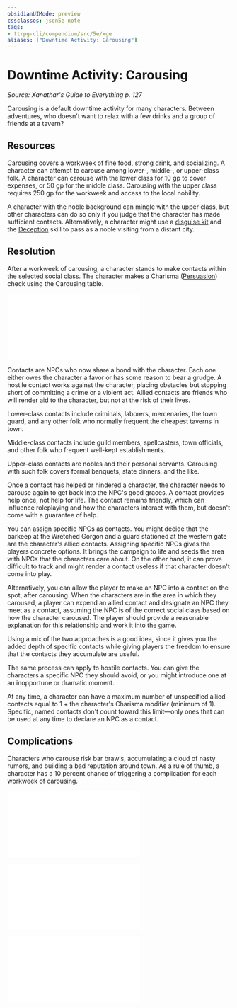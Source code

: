 ```yaml
---
obsidianUIMode: preview
cssclasses: json5e-note
tags:
- ttrpg-cli/compendium/src/5e/xge
aliases: ["Downtime Activity: Carousing"]
---
```

# Downtime Activity: Carousing
*Source: Xanathar's Guide to Everything p. 127* 

Carousing is a default downtime activity for many characters. Between adventures, who doesn't want to relax with a few drinks and a group of friends at a tavern?

## Resources

Carousing covers a workweek of fine food, strong drink, and socializing. A character can attempt to carouse among lower-, middle-, or upper-class folk. A character can carouse with the lower class for 10 gp to cover expenses, or 50 gp for the middle class. Carousing with the upper class requires 250 gp for the workweek and access to the local nobility.

A character with the noble background can mingle with the upper class, but other characters can do so only if you judge that the character has made sufficient contacts. Alternatively, a character might use a [disguise kit](3-Compendium/items/disguise-kit-xphb.md) and the [Deception](3-Compendium/rules/skills.md#Deception) skill to pass as a noble visiting from a distant city.

## Resolution

After a workweek of carousing, a character stands to make contacts within the selected social class. The character makes a Charisma ([Persuasion](3-Compendium/rules/skills.md#Persuasion)) check using the Carousing table.

![Carousing](3-Compendium/tables/carousing-xge.md)

Contacts are NPCs who now share a bond with the character. Each one either owes the character a favor or has some reason to bear a grudge. A hostile contact works against the character, placing obstacles but stopping short of committing a crime or a violent act. Allied contacts are friends who will render aid to the character, but not at the risk of their lives.

Lower-class contacts include criminals, laborers, mercenaries, the town guard, and any other folk who normally frequent the cheapest taverns in town.

Middle-class contacts include guild members, spellcasters, town officials, and other folk who frequent well-kept establishments.

Upper-class contacts are nobles and their personal servants. Carousing with such folk covers formal banquets, state dinners, and the like.

Once a contact has helped or hindered a character, the character needs to carouse again to get back into the NPC's good graces. A contact provides help once, not help for life. The contact remains friendly, which can influence roleplaying and how the characters interact with them, but doesn't come with a guarantee of help.

You can assign specific NPCs as contacts. You might decide that the barkeep at the Wretched Gorgon and a guard stationed at the western gate are the character's allied contacts. Assigning specific NPCs gives the players concrete options. It brings the campaign to life and seeds the area with NPCs that the characters care about. On the other hand, it can prove difficult to track and might render a contact useless if that character doesn't come into play.

Alternatively, you can allow the player to make an NPC into a contact on the spot, after carousing. When the characters are in the area in which they caroused, a player can expend an allied contact and designate an NPC they meet as a contact, assuming the NPC is of the correct social class based on how the character caroused. The player should provide a reasonable explanation for this relationship and work it into the game.

Using a mix of the two approaches is a good idea, since it gives you the added depth of specific contacts while giving players the freedom to ensure that the contacts they accumulate are useful.

The same process can apply to hostile contacts. You can give the characters a specific NPC they should avoid, or you might introduce one at an inopportune or dramatic moment.

At any time, a character can have a maximum number of unspecified allied contacts equal to 1 + the character's Charisma modifier (minimum of 1). Specific, named contacts don't count toward this limit—only ones that can be used at any time to declare an NPC as a contact.

## Complications

Characters who carouse risk bar brawls, accumulating a cloud of nasty rumors, and building a bad reputation around town. As a rule of thumb, a character has a 10 percent chance of triggering a complication for each workweek of carousing.

![Lower-Class Carousing Complications](3-Compendium/tables/lower-class-carousing-complications-xge.md)

![Middle-Class Carousing Complications](3-Compendium/tables/middle-class-carousing-complications-xge.md)

![Upper-Class Carousing Complications](3-Compendium/tables/upper-class-carousing-complications-xge.md)